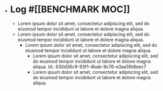 - # Log #[[BENCHMARK MOC]]
	- Lorem ipsum dolor sit amet, consectetur adipiscing elit, sed do eiusmod tempor incididunt ut labore et dolore magna aliqua.
	- Lorem ipsum dolor sit amet, consectetur adipiscing elit, sed do eiusmod tempor incididunt ut labore et dolore magna aliqua.
		- Lorem ipsum dolor sit amet, consectetur adipiscing elit, sed do eiusmod tempor incididunt ut labore et dolore magna aliqua.
			- Lorem ipsum dolor sit amet, consectetur adipiscing elit, sed do eiusmod tempor incididunt ut labore et dolore magna aliqua.
			  id:: 630d36c9-93f1-4bab-9c76-e3aa5fb8eec7
			- Lorem ipsum dolor sit amet, consectetur adipiscing elit, sed do eiusmod tempor incididunt ut labore et dolore magna aliqua.